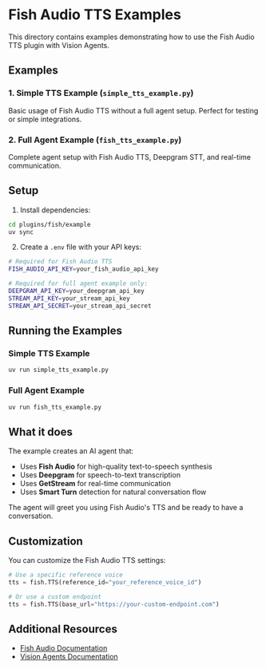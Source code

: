 # Fish Audio TTS Examples

This directory contains examples demonstrating how to use the Fish Audio TTS plugin with Vision Agents.

## Examples

### 1. Simple TTS Example (`simple_tts_example.py`)
Basic usage of Fish Audio TTS without a full agent setup. Perfect for testing or simple integrations.

### 2. Full Agent Example (`fish_tts_example.py`)
Complete agent setup with Fish Audio TTS, Deepgram STT, and real-time communication.

## Setup

1. Install dependencies:
```bash
cd plugins/fish/example
uv sync
```

2. Create a `.env` file with your API keys:
```bash
# Required for Fish Audio TTS
FISH_AUDIO_API_KEY=your_fish_audio_api_key

# Required for full agent example only:
DEEPGRAM_API_KEY=your_deepgram_api_key
STREAM_API_KEY=your_stream_api_key
STREAM_API_SECRET=your_stream_api_secret
```

## Running the Examples

### Simple TTS Example
```bash
uv run simple_tts_example.py
```

### Full Agent Example
```bash
uv run fish_tts_example.py
```

## What it does

The example creates an AI agent that:
- Uses **Fish Audio** for high-quality text-to-speech synthesis
- Uses **Deepgram** for speech-to-text transcription
- Uses **GetStream** for real-time communication
- Uses **Smart Turn** detection for natural conversation flow

The agent will greet you using Fish Audio's TTS and be ready to have a conversation.

## Customization

You can customize the Fish Audio TTS settings:

```python
# Use a specific reference voice
tts = fish.TTS(reference_id="your_reference_voice_id")

# Or use a custom endpoint
tts = fish.TTS(base_url="https://your-custom-endpoint.com")
```

## Additional Resources

- [Fish Audio Documentation](https://docs.fish.audio)
- [Vision Agents Documentation](https://visionagents.ai)

